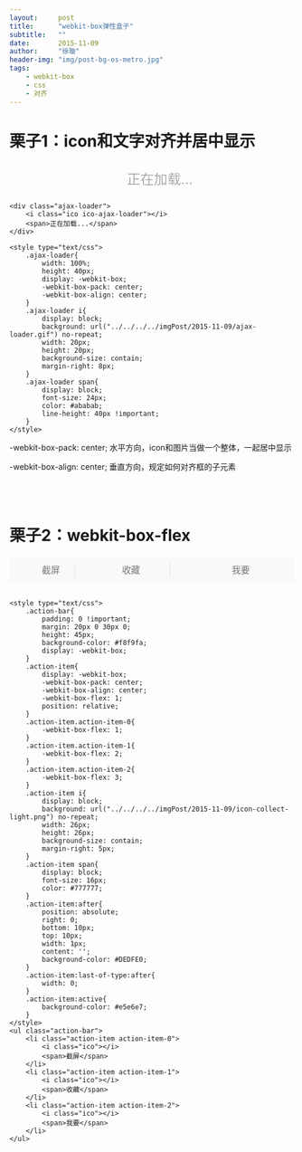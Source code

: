 ```yaml
---
layout:     post
title:      "webkit-box弹性盒子"
subtitle:   ""
date:       2015-11-09
author:     "徐璇"
header-img: "img/post-bg-os-metro.jpg"
tags:
    - webkit-box
    - css
    - 对齐
---
```


# 栗子1：icon和文字对齐并居中显示 #

<!-- !["栗子1"](../../../../imgPost/2015-11-09/1.png) -->


<style type="text/css">
    .ajax-loader{
        margin: 30px 0 20px 0;
        width: 100%;
        height: 40px;
        display: -webkit-box;
        -webkit-box-pack: center;
        -webkit-box-align: center;
    }
    .ajax-loader i{
        display: block;
        background: url("../../../../imgPost/2015-11-09/ajax-loader.gif") no-repeat;
        width: 20px;
        height: 20px;
        background-size: contain;
        margin-right: 8px;
    }
    .ajax-loader span{
        display: block;
        font-size: 24px;
        color: #ababab;
        line-height: 40px !important;
    }
</style>

<div class="ajax-loader">
    <i class="ico ico-ajax-loader"></i>
    <span>正在加载...</span>
</div>


```
<div class="ajax-loader">
    <i class="ico ico-ajax-loader"></i>
    <span>正在加载...</span>
</div>

<style type="text/css">
    .ajax-loader{
        width: 100%;
        height: 40px;
        display: -webkit-box;
        -webkit-box-pack: center;
        -webkit-box-align: center;
    }
    .ajax-loader i{
        display: block;
        background: url("../../../../imgPost/2015-11-09/ajax-loader.gif") no-repeat;
        width: 20px;
        height: 20px;
        background-size: contain;
        margin-right: 8px;
    }
    .ajax-loader span{
        display: block;
        font-size: 24px;
        color: #ababab;
        line-height: 40px !important;
    }
</style>
```

-webkit-box-pack: center;
水平方向，icon和图片当做一个整体，一起居中显示

-webkit-box-align: center;
垂直方向，规定如何对齐框的子元素
<br /> <br /> <br /> <br />



# 栗子2：webkit-box-flex #
<style type="text/css">
    .action-bar{
        padding: 0 !important;
        margin: 20px 0 30px 0;
        height: 45px;
        background-color: #f8f9fa;
        display: -webkit-box;
    }
    .action-item{
        display: -webkit-box;
        -webkit-box-pack: center;
        -webkit-box-align: center;
        -webkit-box-flex: 1;
        position: relative;
    }
    .action-item.action-item-0{
        -webkit-box-flex: 1;
    }
    .action-item.action-item-1{
        -webkit-box-flex: 2;
    }
    .action-item.action-item-2{
        -webkit-box-flex: 3;
    }
    .action-item i{
        display: block;
        background: url("../../../../imgPost/2015-11-09/icon-collect-light.png") no-repeat;
        width: 26px;
        height: 26px;
        background-size: contain;
        margin-right: 5px;
    }
    .action-item span{
        display: block;
        font-size: 16px;
        color: #777777;
    }
    .action-item:after{
        position: absolute;
        right: 0;
        bottom: 10px;
        top: 10px;
        width: 1px;
        content: '';
        background-color: #DEDFE0;
    }
    .action-item:last-of-type:after{
        width: 0;
    }
    .action-item:active{
        background-color: #e5e6e7;
    }
</style>
<ul class="action-bar">
    <li class="action-item action-item-0">
        <i class="ico"></i>
        <span>截屏</span>
    </li>
    <li class="action-item action-item-1">
        <i class="ico"></i>
        <span>收藏</span>
    </li>
    <li class="action-item action-item-2">
        <i class="ico"></i>
        <span>我要</span>
    </li>
</ul>

```
<style type="text/css">
    .action-bar{
        padding: 0 !important;
        margin: 20px 0 30px 0;
        height: 45px;
        background-color: #f8f9fa;
        display: -webkit-box;
    }
    .action-item{
        display: -webkit-box;
        -webkit-box-pack: center;
        -webkit-box-align: center;
        -webkit-box-flex: 1;
        position: relative;
    }
    .action-item.action-item-0{
        -webkit-box-flex: 1;
    }
    .action-item.action-item-1{
        -webkit-box-flex: 2;
    }
    .action-item.action-item-2{
        -webkit-box-flex: 3;
    }
    .action-item i{
        display: block;
        background: url("../../../../imgPost/2015-11-09/icon-collect-light.png") no-repeat;
        width: 26px;
        height: 26px;
        background-size: contain;
        margin-right: 5px;
    }
    .action-item span{
        display: block;
        font-size: 16px;
        color: #777777;
    }
    .action-item:after{
        position: absolute;
        right: 0;
        bottom: 10px;
        top: 10px;
        width: 1px;
        content: '';
        background-color: #DEDFE0;
    }
    .action-item:last-of-type:after{
        width: 0;
    }
    .action-item:active{
        background-color: #e5e6e7;
    }
</style>
<ul class="action-bar">
    <li class="action-item action-item-0">
        <i class="ico"></i>
        <span>截屏</span>
    </li>
    <li class="action-item action-item-1">
        <i class="ico"></i>
        <span>收藏</span>
    </li>
    <li class="action-item action-item-2">
        <i class="ico"></i>
        <span>我要</span>
    </li>
</ul>

```

